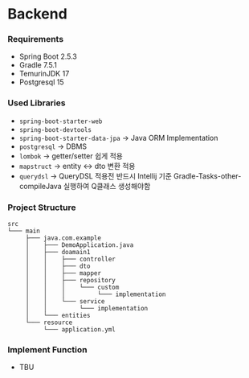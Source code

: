 # Backend

### Requirements

- Spring Boot 2.5.3
- Gradle 7.5.1
- TemurinJDK 17
- Postgresql 15

### Used Libraries

- `spring-boot-starter-web`
- `spring-boot-devtools`
- `spring-boot-starter-data-jpa` → Java ORM Implementation
- `postgresql` → DBMS
- `lombok` → getter/setter 쉽게 적용
- `mapstruct` → entity <-> dto 변환 적용
- `querydsl`
  → QueryDSL 적용전 반드시 Intellij 기준 Gradle-Tasks-other-compileJava 실행하여 Q클래스 생성해야함

### Project Structure

```plain text
src
└─── main
     ├─── java.com.example
     │    ├─── DemoApplication.java
     │    ├─── doamain1
     │    │    ├─── controller
     │    │    ├─── dto
     │    │    ├─── mapper
     │    │    ├─── repository
     │    │    │    └─── custom
     │    │    │         └─── implementation
     │    │    └─── service
     │    │         └─── implementation
     │    └─── entities
     └─── resource
          └─── application.yml
```

### Implement Function

- TBU
